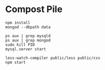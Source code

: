 # Compost Pile

    npm install
    mongod --dbpath data

    ps aux | grep mysqld
    ps aux | grep mongod
    sudo kill PID
    mysql.server start
        
    less-watch-compiler public/less public/css
    npm start
